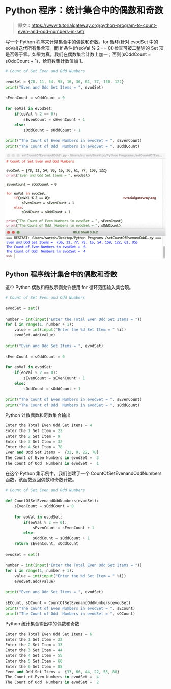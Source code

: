 # Python 程序：统计集合中的偶数和奇数

> 原文：<https://www.tutorialgateway.org/python-program-to-count-even-and-odd-numbers-in-set/>

写一个 Python 程序来计算集合中的偶数和奇数。for 循环(针对 evodSet 中的 eoVal)迭代所有集合项。而 if 条件(if(eoVal % 2 == 0))检查可被二整除的 Set 项是否等于零。如果为真，我们在偶数集合计数上加一；否则(sOddCount = sOddCount + 1)，给奇数集计数值加 1。

```py
# Count of Set Even and Odd Numbers

evodSet = {78, 11, 54, 95, 16, 36, 61, 77, 150, 122}
print("Even and Odd Set Items = ", evodSet)

sEvenCount = sOddCount = 0

for eoVal in evodSet:
    if(eoVal % 2 == 0):
        sEvenCount = sEvenCount + 1
    else:
        sOddCount = sOddCount + 1

print("The Count of Even Numbers in evodSet = ", sEvenCount)
print("The Count of Odd  Numbers in evodSet = ", sOddCount)
```

![Python Program to Count Even and Odd Numbers in Set 1](img/8943c11387aa301bf5901c6ec9c2e5b8.png)

## Python 程序统计集合中的偶数和奇数

这个 Python 偶数和奇数示例允许使用 for 循环范围输入集合项。

```py
# Count of Set Even and Odd Numbers

evodSet = set()

number = int(input("Enter the Total Even Odd Set Items = "))
for i in range(1, number + 1):
    value = int(input("Enter the %d Set Item = " %i))
    evodSet.add(value)

print("Even and Odd Set Items = ", evodSet)

sEvenCount = sOddCount = 0

for eoVal in evodSet:
    if(eoVal % 2 == 0):
        sEvenCount = sEvenCount + 1
    else:
        sOddCount = sOddCount + 1

print("The Count of Even Numbers in evodSet = ", sEvenCount)
print("The Count of Odd  Numbers in evodSet = ", sOddCount)
```

Python 计数偶数和奇数集合输出

```py
Enter the Total Even Odd Set Items = 4
Enter the 1 Set Item = 22
Enter the 2 Set Item = 9
Enter the 3 Set Item = 32
Enter the 4 Set Item = 78
Even and Odd Set Items =  {32, 9, 22, 78}
The Count of Even Numbers in evodSet =  3
The Count of Odd  Numbers in evodSet =  1
```

在这个 Python 集示例中，我们创建了一个 CountOfSetEvenandOddNumbers 函数，该函数返回偶数和奇数计数。

```py
# Count of Set Even and Odd Numbers

def CountOfSetEvenandOddNumbers(evodSet):
    sEvenCount = sOddCount = 0

    for eoVal in evodSet:
        if(eoVal % 2 == 0):
            sEvenCount = sEvenCount + 1
        else:
            sOddCount = sOddCount + 1
    return sEvenCount, sOddCount

evodSet = set()

number = int(input("Enter the Total Even Odd Set Items = "))
for i in range(1, number + 1):
    value = int(input("Enter the %d Set Item = " %i))
    evodSet.add(value)

print("Even and Odd Set Items = ", evodSet)

sECount, sOCount = CountOfSetEvenandOddNumbers(evodSet)
print("The Count of Even Numbers in evodSet = ", sECount)
print("The Count of Odd  Numbers in evodSet = ", sOCount)
```

Python 统计集合输出中的偶数和奇数

```py
Enter the Total Even Odd Set Items = 6
Enter the 1 Set Item = 22
Enter the 2 Set Item = 33
Enter the 3 Set Item = 44
Enter the 4 Set Item = 55
Enter the 5 Set Item = 66
Enter the 6 Set Item = 88
Even and Odd Set Items =  {33, 66, 44, 22, 55, 88}
The Count of Even Numbers in evodSet =  4
The Count of Odd  Numbers in evodSet =  2
```